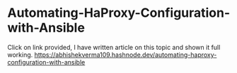 # Automating-HaProxy-Configuration-with-Ansible
Click on link provided, I have written article on this topic and shown it full working.
https://abhishekverma109.hashnode.dev/automating-haproxy-configuration-with-ansible
